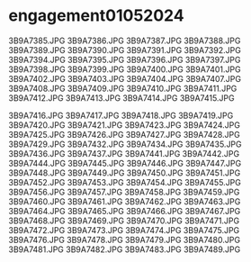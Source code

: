 # engagement01052024


3B9A7385.JPG
3B9A7386.JPG
3B9A7387.JPG
3B9A7388.JPG
3B9A7389.JPG
3B9A7390.JPG
3B9A7391.JPG
3B9A7392.JPG
3B9A7394.JPG
3B9A7395.JPG
3B9A7396.JPG
3B9A7397.JPG
3B9A7398.JPG
3B9A7399.JPG
3B9A7400.JPG
3B9A7401.JPG
3B9A7402.JPG
3B9A7403.JPG
3B9A7404.JPG
3B9A7407.JPG
3B9A7408.JPG
3B9A7409.JPG
3B9A7410.JPG
3B9A7411.JPG
3B9A7412.JPG
3B9A7413.JPG
3B9A7414.JPG
3B9A7415.JPG

3B9A7416.JPG
3B9A7417.JPG
3B9A7418.JPG
3B9A7419.JPG
3B9A7420.JPG
3B9A7421.JPG
3B9A7423.JPG
3B9A7424.JPG
3B9A7425.JPG
3B9A7426.JPG
3B9A7427.JPG
3B9A7428.JPG
3B9A7429.JPG
3B9A7432.JPG
3B9A7434.JPG
3B9A7435.JPG
3B9A7436.JPG
3B9A7437.JPG
3B9A7441.JPG
3B9A7442.JPG
3B9A7444.JPG
3B9A7445.JPG
3B9A7446.JPG
3B9A7447.JPG
3B9A7448.JPG
3B9A7449.JPG
3B9A7450.JPG
3B9A7451.JPG
3B9A7452.JPG
3B9A7453.JPG
3B9A7454.JPG
3B9A7455.JPG
3B9A7456.JPG
3B9A7457.JPG
3B9A7458.JPG
3B9A7459.JPG
3B9A7460.JPG
3B9A7461.JPG
3B9A7462.JPG
3B9A7463.JPG
3B9A7464.JPG
3B9A7465.JPG
3B9A7466.JPG
3B9A7467.JPG
3B9A7468.JPG
3B9A7469.JPG
3B9A7470.JPG
3B9A7471.JPG
3B9A7472.JPG
3B9A7473.JPG
3B9A7474.JPG
3B9A7475.JPG
3B9A7476.JPG
3B9A7478.JPG
3B9A7479.JPG
3B9A7480.JPG
3B9A7481.JPG
3B9A7482.JPG
3B9A7483.JPG
3B9A7489.JPG
